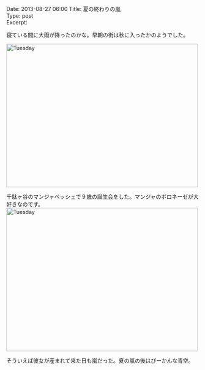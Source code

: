Date: 2013-08-27 06:00
Title: 夏の終わりの嵐  
Type: post  
Excerpt: 


寝ている間に大雨が降ったのかな。早朝の街は秋に入ったかのようでした。

<a href="http://www.flickr.com/photos/hdknr/9633889886/" title="Tuesday by hidelafoglia, on Flickr"><img src="https://farm6.staticflickr.com/5441/9633889886_b8df80d3bf.jpg" width="500" height="375" alt="Tuesday"></a>  

千駄ヶ谷のマンジャペッシェで９歳の誕生会をした。マンジャのボロネーゼが大好きなのです。
<a href="http://www.flickr.com/photos/hdknr/9633899776/" title="Tuesday by hidelafoglia, on Flickr"><img src="https://farm4.staticflickr.com/3743/9633899776_4bea441da9.jpg" width="500" height="375" alt="Tuesday"></a>

そういえば彼女が産まれて来た日も嵐だった。夏の嵐の後はぴーかんな青空。